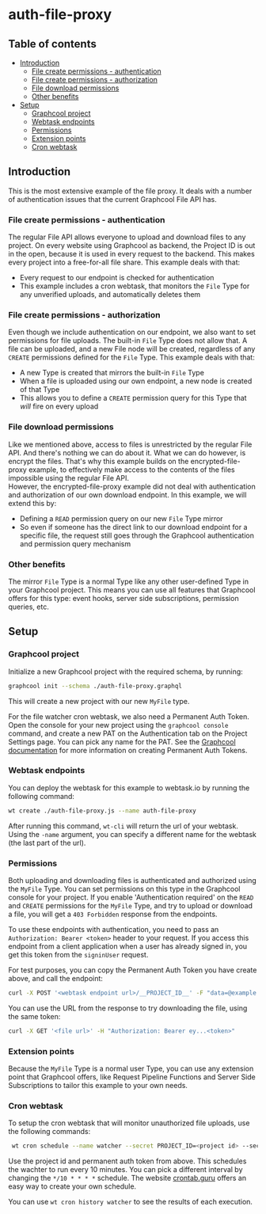 # auth-file-proxy

## Table of contents

* [Introduction](#introduction)
  * [File create permissions - authentication](#file-create-permissions---authentication)
  * [File create permissions - authorization](#file-create-permissions---authorization)
  * [File download permissions](#file-download-permissions)
  * [Other benefits](#other-benefits)
* [Setup](#setup)
  * [Graphcool project](#graphcool-project)
  * [Webtask endpoints](#webtask-endpoints)
  * [Permissions](#permissions)
  * [Extension points](#extension-points)
  * [Cron webtask](#cron-webtask)

## Introduction

This is the most extensive example of the file proxy. It deals with a number of authentication issues that the current Graphcool File API has.

### File create permissions - authentication

The regular File API allows everyone to upload and download files to any project. On every website using Graphcool as backend, the Project ID is out in the open, because it is used in every request to the backend. This makes every project into a free-for-all file share. This example deals with that:
- Every request to our endpoint is checked for authentication
- This example includes a cron webtask, that monitors the `File` Type for any unverified uploads, and automatically deletes them

### File create permissions - authorization

Even though we include authentication on our endpoint, we also want to set permissions for file uploads. The built-in `File` Type does not allow that. A file can be uploaded, and a new File node will be created, regardless of any `CREATE` permissions defined for the `File` Type. This example deals with that:
- A new Type is created that mirrors the built-in `File` Type
- When a file is uploaded using our own endpoint, a new node is created of that Type
- This allows you to define a `CREATE` permission query for this Type that _will_ fire on every upload

### File download permissions

Like we mentioned above, access to files is unrestricted by the regular File API. And there's nothing we can do about it. What we can do however, is encrypt the files. That's why this example builds on the encrypted-file-proxy example, to effectively make access to the contents of the files impossible using the regular File API.  
However, the encrypted-file-proxy example did not deal with authentication and authorization of our own download endpoint. In this example, we will extend this by:
- Defining a `READ` permission query on our new `File` Type mirror
- So even if someone has the direct link to our download endpoint for a specific file, the request still goes through the Graphcool authentication and permission query mechanism

### Other benefits

The mirror `File` Type is a normal Type like any other user-defined Type in your Graphcool project. This means you can use all features that Graphcool offers for this type: event hooks, server side subscriptions, permission queries, etc.

## Setup

### Graphcool project

Initialize a new Graphcool project with the required schema, by running:
```sh
graphcool init --schema ./auth-file-proxy.graphql
```
This will create a new project with our new `MyFile` type.

For the file watcher cron webtask, we also need a Permanent Auth Token. Open the console for your new project using the `graphcool console` command, and create a new PAT on the Authentication tab on the Project Settings page. You can pick any name for the PAT. See the [Graphcool documentation](https://www.graph.cool/docs/reference/auth/authentication-tokens-eip7ahqu5o/#token-types) for more information on creating Permanent Auth Tokens.

### Webtask endpoints

You can deploy the webtask for this example to webtask.io by running the following command:
```sh
wt create ./auth-file-proxy.js --name auth-file-proxy
```
After running this command, `wt-cli` will return the url of your webtask. Using the `-name` argument, you can specify a different name for the webtask (the last part of the url).

### Permissions

Both uploading and downloading files is authenticated and authorized using the `MyFile` Type. You can set permissions on this type in the Graphcool console for your project. If you enable 'Authentication required' on the `READ` and `CREATE` permissions for the `MyFile` Type, and try to upload or download a file, you will get a `403 Forbidden` response from the endpoints.

To use these endpoints with authentication, you need to pass an `Authorization: Bearer <token>` header to your request. If you access this endpoint from a client application when a user has already signed in, you get this token from the `signinUser` request.

For test purposes, you can copy the Permanent Auth Token you have create above, and call the endpoint:
```sh
curl -X POST '<webtask endpoint url>/__PROJECT_ID__' -F "data=@example.png;filename=myname.png" -H "Authorization: Bearer ey...<token>"
```
You can use the URL from the response to try downloading the file, using the same token:
```sh
curl -X GET '<file url>' -H "Authorization: Bearer ey...<token>"
```

### Extension points

Because the `MyFile` Type is a normal user Type, you can use any extension point that Graphcool offers, like Request Pipeline Functions and Server Side Subscriptions to tailor this example to your own needs.

### Cron webtask

To setup the cron webtask that will monitor unauthorized file uploads, use the following commands:
```sh
 wt cron schedule --name watcher --secret PROJECT_ID=<project id> --secret PAT=<pat> "*/10 * * * *" ./watcher.js
```
Use the project id and permanent auth token from above. This schedules the wachter to run every 10 minutes. You can pick a different interval by changing the `*/10 * * * *` schedule. The website  [crontab.guru](https://contrab.guru) offers an easy way to create your own schedule.

You can use `wt cron history watcher` to see the results of each execution.
